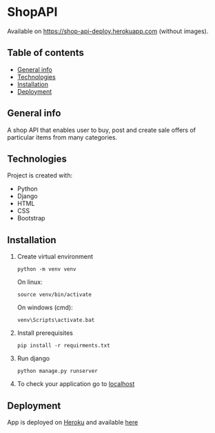 # ShopAPI
Available on https://shop-api-deploy.herokuapp.com (without images).

## Table of contents
* [General info](#general-info)
* [Technologies](#technologies)
* [Installation](#installation)
* [Deployment](#deployment)

## General info
A shop API that enables user to buy, post and create sale offers of particular items from many categories.
 	
## Technologies
Project is created with:
* Python
* Django
* HTML
* CSS
* Bootstrap

## Installation
1) Create virtual environment

    ```
    python -m venv venv
    ```
    On linux:
    ```
    source venv/bin/activate
    ```
    On windows (cmd):
    ```
    venv\Scripts\activate.bat
    ```
2) Install prerequisites
   ```
   pip install -r requirments.txt
   ```
3) Run django
    ```
    python manage.py runserver
    ```
4) To check your application go to [localhost](http://127.0.0.1:5000/)

## Deployment
App is deployed on [Heroku](https://dashboard.heroku.com/) and available [here](https://shop-api-deploy.herokuapp.com)
